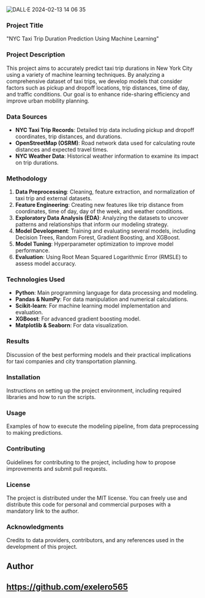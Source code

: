 
![DALL·E 2024-02-13 14 06 35](https://github.com/exelero565/Project_5/assets/97280394/bba491b8-b7f5-40df-b5ca-141228e6f9cd)

### Project Title
"NYC Taxi Trip Duration Prediction Using Machine Learning"

### Project Description
This project aims to accurately predict taxi trip durations in New York City using a variety of machine learning techniques. By analyzing a comprehensive dataset of taxi trips, we develop models that consider factors such as pickup and dropoff locations, trip distances, time of day, and traffic conditions. Our goal is to enhance ride-sharing efficiency and improve urban mobility planning.

### Data Sources
- **NYC Taxi Trip Records**: Detailed trip data including pickup and dropoff coordinates, trip distances, and durations.
- **OpenStreetMap (OSRM)**: Road network data used for calculating route distances and expected travel times.
- **NYC Weather Data**: Historical weather information to examine its impact on trip durations.

### Methodology
1. **Data Preprocessing**: Cleaning, feature extraction, and normalization of taxi trip and external datasets.
2. **Feature Engineering**: Creating new features like trip distance from coordinates, time of day, day of the week, and weather conditions.
3. **Exploratory Data Analysis (EDA)**: Analyzing the datasets to uncover patterns and relationships that inform our modeling strategy.
4. **Model Development**: Training and evaluating several models, including Decision Trees, Random Forest, Gradient Boosting, and XGBoost.
5. **Model Tuning**: Hyperparameter optimization to improve model performance.
6. **Evaluation**: Using Root Mean Squared Logarithmic Error (RMSLE) to assess model accuracy.

### Technologies Used
- **Python**: Main programming language for data processing and modeling.
- **Pandas & NumPy**: For data manipulation and numerical calculations.
- **Scikit-learn**: For machine learning model implementation and evaluation.
- **XGBoost**: For advanced gradient boosting model.
- **Matplotlib & Seaborn**: For data visualization.

### Results
Discussion of the best performing models and their practical implications for taxi companies and city transportation planning.

### Installation
Instructions on setting up the project environment, including required libraries and how to run the scripts.

### Usage
Examples of how to execute the modeling pipeline, from data preprocessing to making predictions.

### Contributing
Guidelines for contributing to the project, including how to propose improvements and submit pull requests.

### License
The project is distributed under the MIT license. You can freely use and distribute this code for personal and commercial purposes with a mandatory link to the author.

### Acknowledgments
Credits to data providers, contributors, and any references used in the development of this project.

## Author
https://github.com/exelero565
---
